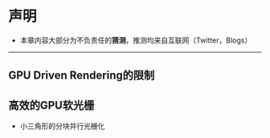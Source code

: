 # 声明

* 本章内容大部分为不负责任的**猜测**，推测均来自互联网（Twitter，Blogs）

---

## GPU Driven Rendering的限制

## 高效的GPU软光栅

* 小三角形的分块并行光栅化